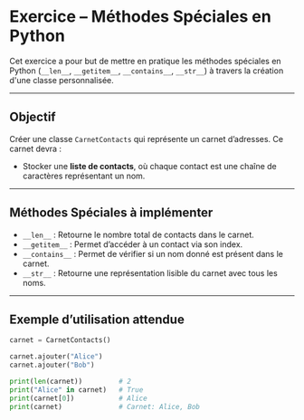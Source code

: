# Exercice – Méthodes Spéciales en Python

Cet exercice a pour but de mettre en pratique les méthodes spéciales en Python (`__len__`, `__getitem__`, `__contains__`, `__str__`) à travers la création d'une classe personnalisée.

---

## Objectif

Créer une classe `CarnetContacts` qui représente un carnet d’adresses. Ce carnet devra :

- Stocker une **liste de contacts**, où chaque contact est une chaîne de caractères représentant un nom.

---

## Méthodes Spéciales à implémenter

- `__len__` : Retourne le nombre total de contacts dans le carnet.
- `__getitem__` : Permet d’accéder à un contact via son index.
- `__contains__` : Permet de vérifier si un nom donné est présent dans le carnet.
- `__str__` : Retourne une représentation lisible du carnet avec tous les noms.

---

## Exemple d’utilisation attendue

```python
carnet = CarnetContacts()

carnet.ajouter("Alice")
carnet.ajouter("Bob")

print(len(carnet))         # 2
print("Alice" in carnet)   # True
print(carnet[0])           # Alice
print(carnet)              # Carnet: Alice, Bob
```